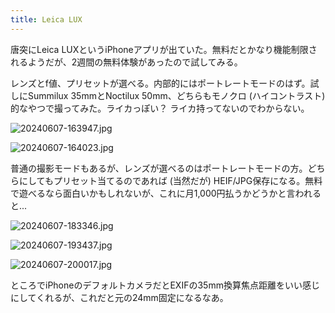 ```yaml
---
title: Leica LUX
---
```


唐突にLeica LUXというiPhoneアプリが出ていた。無料だとかなり機能制限されるようだが、2週間の無料体験があったので試してみる。

レンズとf値、プリセットが選べる。内部的にはポートレートモードのはず。試しにSummilux 35mmとNoctilux 50mm、どちらもモノクロ (ハイコントラスト) 的なやつで撮ってみた。ライカっぽい？ ライカ持ってないのでわからない。

![20240607-163947.jpg](https://ceshmina-photos.s3.ap-northeast-1.amazonaws.com/medium/202406/20240607-163947.jpg "Summilux-M 35mm F1.4 Asph.")

![20240607-164023.jpg](https://ceshmina-photos.s3.ap-northeast-1.amazonaws.com/medium/202406/20240607-164023.jpg "Noctilux-M 50mm F1.2 Asph.")

普通の撮影モードもあるが、レンズが選べるのはポートレートモードの方。どちらにしてもプリセット当てるのであれば (当然だが) HEIF/JPG保存になる。無料で遊べるなら面白いかもしれないが、これに月1,000円払うかどうかと言われると...

![20240607-183346.jpg](https://ceshmina-photos.s3.ap-northeast-1.amazonaws.com/medium/202406/20240607-183346.jpg "Contemporary。ぼかしがちょっと怪しい")

![20240607-193437.jpg](https://ceshmina-photos.s3.ap-northeast-1.amazonaws.com/medium/202406/20240607-193437.jpg)

![20240607-200017.jpg](https://ceshmina-photos.s3.ap-northeast-1.amazonaws.com/medium/202406/20240607-200017.jpg "ささみとズッキーニのフライ、美味しかった")

ところでiPhoneのデフォルトカメラだとEXIFの35mm換算焦点距離をいい感じにしてくれるが、これだと元の24mm固定になるなあ。

